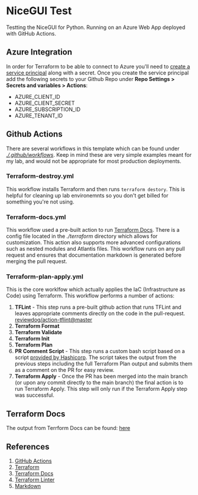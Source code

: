 # NiceGUI Test

Testting the NiceGUI for Python.  Running on an Azure Web App deployed with GitHub Actions.

## Azure Integration

In order for Terraform to be able to connect to Azure you'll need to [create a service principal](https://learn.microsoft.com/en-us/azure/active-directory/develop/howto-create-service-principal-portal) along with a secret. Once you create the service principal add the following secrets to your Github Repo under **Repo Settings > Secrets and variables > Actions**:

* AZURE_CLIENT_ID
* AZURE_CLIENT_SECRET
* AZURE_SUBSCRIPTION_ID
* AZURE_TENANT_ID

## Github Actions

There are several workflows in this template which can be found under _[./.github/workflows](./.github/workflows)_.  Keep in mind these are very simple examples meant for my lab, and would not be appropriate for most production deployments. 

### Terraform-destroy.yml

This workflow installs Terraform and then runs `terraform destory`. This is helpful for cleaning up lab environemnts so you don't get billed for something you're not using. 

### Terraform-docs.yml

This workflow used a pre-built action to run [Terraform Docs](https://github.com/terraform-docs/gh-actions). There is a config file located in the _./terraform_ directory which allows for customization.  This action also supports more advanced configurations such as nested modules and Atlantis files. This workflow runs on any pull request and ensures that documentation markdown is generated before merging the pull request. 

### Terraform-plan-apply.yml

This is the core worklfow which actually applies the IaC (Infrastructure as Code) using Terraform. This workflow performs a number of actions:

1) **TFLint** - This step runs a pre-built github action that runs TFLint and leaves appropriate comments directly on the code in the pull-request. [reviewdog/action-tflint@master](https://github.com/reviewdog/action-tflint)
1) **Terraform Format**
1) **Terraform Validate**
1) **Terraform Init**
1) **Terraform Plan**
1) **PR Comment Script** - This step runs a custom bash script based on a script [provided by Hashicorp](https://developer.hashicorp.com/terraform/tutorials/automation/github-actions).  The script takes the output from the previous steps including the full Terraform Plan output and submits them as a comment on the PR for easy review.
1) **Terraform Apply** - Once the PR has been merged into the main branch (or upon any commit directly to the main branch) the final action is to run Terraform Apply. This step will only run if the Terraform Apply step was successful. 

## Terraform Docs

The output from Terrform Docs can be found: [here](/terraform/README.md)

## References

1) [GitHub Actions](https://docs.github.com/en/actions)
1) [Terraform](https://developer.hashicorp.com/terraform/intro)
1) [Terraform Docs](https://terraform-docs.io/user-guide/introduction/)
1) [Terraform Linter](https://github.com/terraform-linters/tflint)
1) [Markdown](https://www.markdownguide.org/getting-started)
